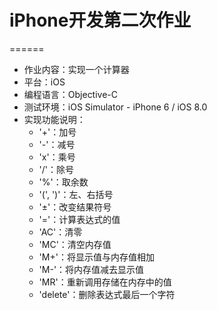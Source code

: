 # iPhone开发第二次作业
======
- 作业内容：实现一个计算器
- 平台：iOS
- 编程语言：Objective-C
- 测试环境：iOS Simulator - iPhone 6 / iOS 8.0
- 实现功能说明：
  - '+'：加号
  - '-'：减号
  - 'x'：乘号
  - '/'：除号
  - '%'：取余数
  - '(', ')'：左、右括号
  - '±'：改变结果符号
  - '='：计算表达式的值
  - 'AC'：清零
  - 'MC'：清空内存值
  - 'M+'：将显示值与内存值相加
  - 'M-'：将内存值减去显示值
  - 'MR'：重新调用存储在内存中的值
  - 'delete'：删除表达式最后一个字符

